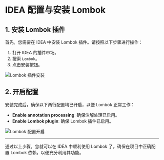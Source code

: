 # IDEA 配置与安装 Lombok

## 1. 安装 Lombok 插件

首先，您需要在 IDEA 中安装 Lombok 插件。请按照以下步骤进行操作：

1. 打开 IDEA 的插件市场。
2. 搜索 `Lombok`。
3. 点击安装按钮。

![Lombok 插件安装](img.png)

## 2. 开启配置

安装完成后，确保以下两行配置均已开启，以便 Lombok 正常工作：

- **Enable annotation processing**: 确保注解处理已启用。
- **Enable Lombok plugin**: 确保 Lombok 插件已启用。

![Lombok 配置开启](img_1.png)

---

通过以上步骤，您就可以在 IDEA 中顺利使用 Lombok 了。确保在项目中正确配置 Lombok 依赖，以便充分利用其功能。